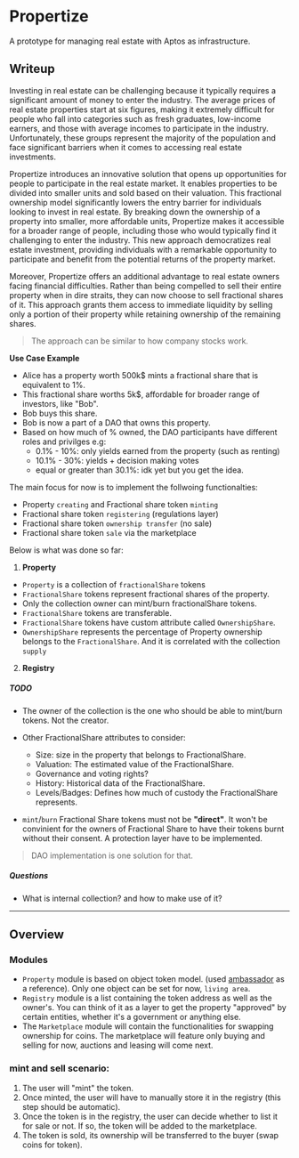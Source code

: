 # Propertize

A prototype for managing real estate with Aptos as infrastructure.

## Writeup
Investing in real estate can be challenging because it typically requires a significant amount of money to enter the industry. The average prices of real estate properties start at six figures, making it extremely difficult for people who fall into categories such as fresh graduates, low-income earners, and those with average incomes to participate in the industry. Unfortunately, these groups represent the majority of the population and face significant barriers when it comes to accessing real estate investments.

Propertize introduces an innovative solution that opens up opportunities for people to participate in the real estate market. It enables properties to be divided into smaller units and sold based on their valuation. This fractional ownership model significantly lowers the entry barrier for individuals looking to invest in real estate. By breaking down the ownership of a property into smaller, more affordable units, Propertize makes it accessible for a broader range of people, including those who would typically find it challenging to enter the industry. This new approach democratizes real estate investment, providing individuals with a remarkable opportunity to participate and benefit from the potential returns of the property market.

Moreover, Propertize offers an additional advantage to real estate owners facing financial difficulties. Rather than being compelled to sell their entire property when in dire straits, they can now choose to sell fractional shares of it. This approach grants them access to immediate liquidity by selling only a portion of their property while retaining ownership of the remaining shares.

> The approach can be similar to how company stocks work.

**Use Case Example**
- Alice has a property worth 500k$ mints a fractional share that is equivalent to 1%. 
- This fractional share worths 5k$, affordable for broader range of investors, like "Bob".
- Bob buys this share.
- Bob is now a part of a DAO that owns this property.
- Based on how much of % owned, the DAO participants have different roles and privilges e.g:
    - 0.1% - 10%: only yields earned from the property (such as renting)
    - 10.1% - 30%: yields + decision making votes
    - equal or greater than 30.1%: idk yet but you get the idea.

The main focus for now is to implement the follwoing functionalties:
 - Property `creating` and Fractional share token `minting`
 - Fractional share token `registering` (regulations layer)
 - Fractional share token `ownership transfer` (no sale)
 - Fractional share token `sale` via the marketplace

Below is what was done so far:
1) **Property**
- `Property` is a collection of `fractionalShare` tokens 
- `FractionalShare` tokens represent fractional shares of the property.
- Only the collection owner can mint/burn fractionalShare tokens.
- `FractionalShare` tokens are transferable.
- `FractionalShare` tokens have custom attribute called `OwnershipShare`.
- `OwnershipShare` represents the percentage of Property ownership 
belongs to the `FractionalShare`. And it is correlated with the collection `supply`

2) **Registry**

##### TODO
- The owner of the collection is the one who should be able 
to mint/burn tokens. Not the creator. 

- Other FractionalShare attributes to consider:
    - Size: size in the property that belongs to FractionalShare.
    - Valuation: The estimated value of the FractionalShare.
    - Governance and voting rights?
    - History: Historical data of the FractionalShare.
    - Levels/Badges: Defines how much of custody the FractionalShare represents.
- `mint`/`burn` Fractional Share tokens must not be **"direct"**. 
It won't be convinient for the owners of Fractional Share to have their tokens burnt without their consent. A protection layer have to be implemented.
> DAO implementation is one solution for that.

##### Questions
- What is internal collection? and how to make use of it?

-----------------------------------------------------------------

## Overview
### Modules
- `Property` module is based on object token model. (used [ambassador](https://github.com/aptos-labs/aptos-core/tree/main/aptos-move/move-examples/token_objects/ambassador) as a reference). Only one object can be set for now, `living area`.
- `Registry` module is a list containing the token address as well as the owner's. You can think of it as a layer to get the property "approved" by certain entities, whether it's a government or anything else. 
- The `Marketplace` module will contain the functionalities for swapping ownership for coins. The marketplace will feature only buying and selling for now, auctions and leasing will come next.

### mint and sell scenario: 
1. The user will "mint" the token.
2. Once minted, the user will have to manually store it in the registry (this step should be automatic).
3. Once the token is in the registry, the user can decide whether to list it for sale or not. If so, the token will be added to the marketplace.
4. The token is sold, its ownership will be transferred to the buyer (swap coins for token).
